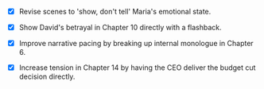 - [x] Revise scenes to 'show, don't tell' Maria's emotional state.
- [x] Show David's betrayal in Chapter 10 directly with a flashback.
- [x] Improve narrative pacing by breaking up internal monologue in Chapter 6.
- [x] Increase tension in Chapter 14 by having the CEO deliver the budget cut decision directly.
      
